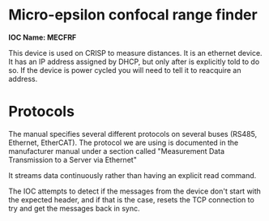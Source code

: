 # Micro-epsilon confocal range finder

**IOC Name: MECFRF**

This device is used on CRISP to measure distances. It is an ethernet device. It has an IP address assigned by DHCP, but only after is explicitly told to do so. If the device is power cycled you will need to tell it to reacquire an address.

# Protocols

The manual specifies several different protocols on several buses (RS485, Ethernet, EtherCAT). The protocol we are using is documented in the manufacturer manual under a section called "Measurement Data Transmission to a Server via Ethernet"

It streams data continuously rather than having an explicit read command.

The IOC attempts to detect if the messages from the device don't start with the expected header, and if that is the case, resets the TCP connection to try and get the messages back in sync.
